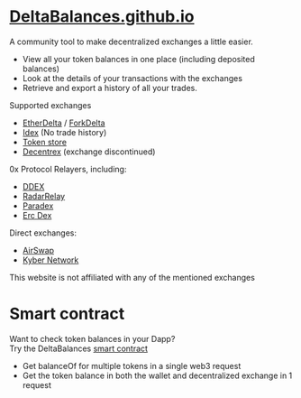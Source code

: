 # [DeltaBalances.github.io](https://deltabalances.github.io)
A community tool to make decentralized exchanges a little easier.
+ View all your token balances in one place (including deposited balances)
+ Look at the details of your transactions with the exchanges
+ Retrieve and export a history of all your trades.

Supported exchanges
+ [EtherDelta](https://etherdelta.com) / [ForkDelta](https://forkdelta.github.io)
+ [Idex](https://idex.market) (No trade history)
+ [Token store](https://token.store)
+ [Decentrex](https://decentrex.com) (exchange discontinued)

0x Protocol Relayers, including:
+ [DDEX](https://ddex.io/)
+ [RadarRelay](https://radarrelay.com/)
+ [Paradex](https://paradex.io/)
+ [Erc Dex](https://ercdex.com/)

Direct exchanges:  
+ [AirSwap](https://airswap.io)
+ [Kyber Network](https://kyber.network)

This website is not affiliated with any of the mentioned exchanges

# Smart contract
Want to check token balances in your Dapp?  
Try the DeltaBalances [smart contract](https://etherscan.io/address/0x3e25f0ba291f202188ae9bda3004a7b3a803599a#code) 
+ Get balanceOf for multiple tokens in a single web3 request
+ Get the token balance in both the wallet and decentralized exchange in 1 request

